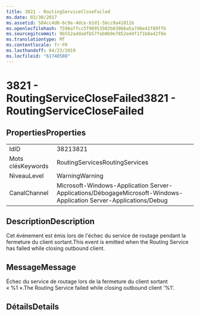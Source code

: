 ```yaml
---
title: 3821 - RoutingServiceCloseFailed
ms.date: 03/30/2017
ms.assetid: 584cc4d0-6c9e-4dce-b1d1-5bcc9a41011b
ms.openlocfilehash: 7596affcc5f98953502b03866a5a7d6e41f89ffb
ms.sourcegitcommit: 9b552addadfb57fab0b9e7852ed4f1f1b8a42f8e
ms.translationtype: MT
ms.contentlocale: fr-FR
ms.lasthandoff: 04/23/2019
ms.locfileid: "61748588"
---
```

# <a name="3821---routingserviceclosefailed"></a><span data-ttu-id="7eb0b-102">3821 - RoutingServiceCloseFailed</span><span class="sxs-lookup"><span data-stu-id="7eb0b-102">3821 - RoutingServiceCloseFailed</span></span>
## <a name="properties"></a><span data-ttu-id="7eb0b-103">Properties</span><span class="sxs-lookup"><span data-stu-id="7eb0b-103">Properties</span></span>  
  
|||  
|-|-|  
|<span data-ttu-id="7eb0b-104">Id</span><span class="sxs-lookup"><span data-stu-id="7eb0b-104">ID</span></span>|<span data-ttu-id="7eb0b-105">3821</span><span class="sxs-lookup"><span data-stu-id="7eb0b-105">3821</span></span>|  
|<span data-ttu-id="7eb0b-106">Mots clés</span><span class="sxs-lookup"><span data-stu-id="7eb0b-106">Keywords</span></span>|<span data-ttu-id="7eb0b-107">RoutingServices</span><span class="sxs-lookup"><span data-stu-id="7eb0b-107">RoutingServices</span></span>|  
|<span data-ttu-id="7eb0b-108">Niveau</span><span class="sxs-lookup"><span data-stu-id="7eb0b-108">Level</span></span>|<span data-ttu-id="7eb0b-109">Warning</span><span class="sxs-lookup"><span data-stu-id="7eb0b-109">Warning</span></span>|  
|<span data-ttu-id="7eb0b-110">Canal</span><span class="sxs-lookup"><span data-stu-id="7eb0b-110">Channel</span></span>|<span data-ttu-id="7eb0b-111">Microsoft-Windows-Application Server-Applications/Débogage</span><span class="sxs-lookup"><span data-stu-id="7eb0b-111">Microsoft-Windows-Application Server-Applications/Debug</span></span>|  
  
## <a name="description"></a><span data-ttu-id="7eb0b-112">Description</span><span class="sxs-lookup"><span data-stu-id="7eb0b-112">Description</span></span>  
 <span data-ttu-id="7eb0b-113">Cet événement est émis lors de l'échec du service de routage pendant la fermeture du client sortant.</span><span class="sxs-lookup"><span data-stu-id="7eb0b-113">This event is emitted when the Routing Service has failed while closing outbound client.</span></span>  
  
## <a name="message"></a><span data-ttu-id="7eb0b-114">Message</span><span class="sxs-lookup"><span data-stu-id="7eb0b-114">Message</span></span>  
 <span data-ttu-id="7eb0b-115">Échec du service de routage lors de la fermeture du client sortant « %1 ».</span><span class="sxs-lookup"><span data-stu-id="7eb0b-115">The Routing Service failed while closing outbound client '%1'.</span></span>  
  
## <a name="details"></a><span data-ttu-id="7eb0b-116">Détails</span><span class="sxs-lookup"><span data-stu-id="7eb0b-116">Details</span></span>
